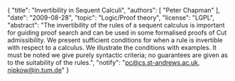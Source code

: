 {
    "title": "Invertibility in Sequent Calculi",
    "authors": [
        "Peter Chapman"
    ],
    "date": "2009-08-28",
    "topic": "Logic/Proof theory",
    "license": "LGPL",
    "abstract": "The invertibility of the rules of a sequent calculus is important for guiding proof search and can be used in some formalised proofs of Cut admissibility. We present sufficient conditions for when a rule is invertible with respect to a calculus. We illustrate the conditions with examples. It must be noted we give purely syntactic criteria; no guarantees are given as to the suitability of the rules.",
    "notify": "pc@cs.st-andrews.ac.uk, nipkow@in.tum.de"
}
